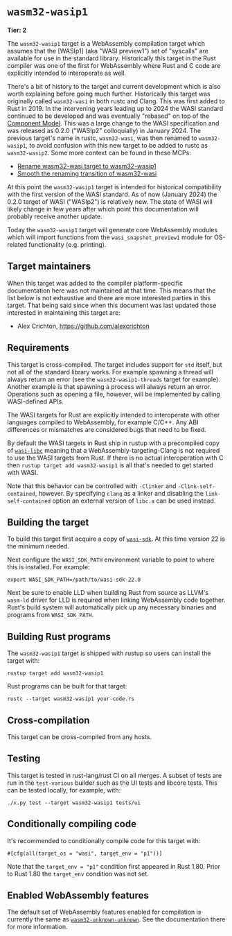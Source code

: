 # `wasm32-wasip1`

**Tier: 2**

The `wasm32-wasip1` target is a WebAssembly compilation target which
assumes that the [WASIp1] (aka "WASI preview1") set of "syscalls" are available
for use in the standard library. Historically this target in the Rust compiler
was one of the first for WebAssembly where Rust and C code are explicitly
intended to interoperate as well.

There's a bit of history to the target and current development which is also
worth explaining before going much further. Historically this target was
originally called `wasm32-wasi` in both rustc and Clang. This was first added
to Rust in 2019. In the intervening years leading up to 2024 the WASI standard
continued to be developed and was eventually "rebased" on top of the [Component
Model]. This was a large change to the WASI specification and was released as
0.2.0 ("WASIp2" colloquially) in January 2024. The previous target's name in
rustc, `wasm32-wasi`, was then renamed to `wasm32-wasip1`, to avoid
confusion with this new target to be added to rustc as `wasm32-wasip2`.
Some more context can be found in these MCPs:

* [Rename wasm32-wasi target to wasm32-wasip1](https://github.com/rust-lang/compiler-team/issues/607)
* [Smooth the renaming transition of wasm32-wasi](https://github.com/rust-lang/compiler-team/issues/695)

At this point the `wasm32-wasip1` target is intended for historical
compatibility with the first version of the WASI standard. As of now (January
2024) the 0.2.0 target of WASI ("WASIp2") is relatively new. The state of
WASI will likely change in few years after which point this documentation will
probably receive another update.

[WASI Preview1]: https://github.com/WebAssembly/WASI/tree/main/legacy/preview1
[Component Model]: https://github.com/webassembly/component-model

Today the `wasm32-wasip1` target will generate core WebAssembly modules
which will import functions from the `wasi_snapshot_preview1` module for
OS-related functionality (e.g. printing).

## Target maintainers

When this target was added to the compiler platform-specific documentation here
was not maintained at that time. This means that the list below is not
exhaustive and there are more interested parties in this target. That being
said since when this document was last updated those interested in maintaining
this target are:

- Alex Crichton, https://github.com/alexcrichton

## Requirements

This target is cross-compiled. The target includes support for `std` itself,
but not all of the standard library works. For example spawning a thread will
always return an error (see the `wasm32-wasip1-threads` target for
example). Another example is that spawning a process will always return an
error. Operations such as opening a file, however, will be implemented by
calling WASI-defined APIs.

The WASI targets for Rust are explicitly intended to interoperate with other
languages compiled to WebAssembly, for example C/C++. Any ABI differences or
mismatches are considered bugs that need to be fixed.

By default the WASI targets in Rust ship in rustup with a precompiled copy of
[`wasi-libc`] meaning that a WebAssembly-targeting-Clang is not required to
use the WASI targets from Rust.  If there is no actual interoperation with C
then `rustup target add wasm32-wasip1` is all that's needed to get
started with WASI.

Note that this behavior can be controlled with `-Clinker` and
`-Clink-self-contained`, however. By specifying `clang` as a linker and
disabling the `link-self-contained` option an external version of `libc.a` can
be used instead.

[`wasi-libc`]: https://github.com/WebAssembly/wasi-libc

## Building the target

To build this target first acquire a copy of
[`wasi-sdk`](https://github.com/WebAssembly/wasi-sdk/). At this time version 22
is the minimum needed.

Next configure the `WASI_SDK_PATH` environment variable to point to where this
is installed. For example:

```text
export WASI_SDK_PATH=/path/to/wasi-sdk-22.0
```

Next be sure to enable LLD when building Rust from source as LLVM's `wasm-ld`
driver for LLD is required when linking WebAssembly code together. Rust's build
system will automatically pick up any necessary binaries and programs from
`WASI_SDK_PATH`.

## Building Rust programs

The `wasm32-wasip1` target is shipped with rustup so users can install
the target with:

```text
rustup target add wasm32-wasip1
```

Rust programs can be built for that target:

```text
rustc --target wasm32-wasip1 your-code.rs
```

## Cross-compilation

This target can be cross-compiled from any hosts.

## Testing

This target is tested in rust-lang/rust CI on all merges. A subset of tests are
run in the `test-various` builder such as the UI tests and libcore tests. This
can be tested locally, for example, with:

```text
./x.py test --target wasm32-wasip1 tests/ui
```

## Conditionally compiling code

It's recommended to conditionally compile code for this target with:

```text
#[cfg(all(target_os = "wasi", target_env = "p1"))]
```

Note that the `target_env = "p1"` condition first appeared in Rust 1.80. Prior
to Rust 1.80 the `target_env` condition was not set.

## Enabled WebAssembly features

The default set of WebAssembly features enabled for compilation is currently the
same as [`wasm32-unknown-unknown`](./wasm32-unknown-unknown.md). See the
documentation there for more information.
